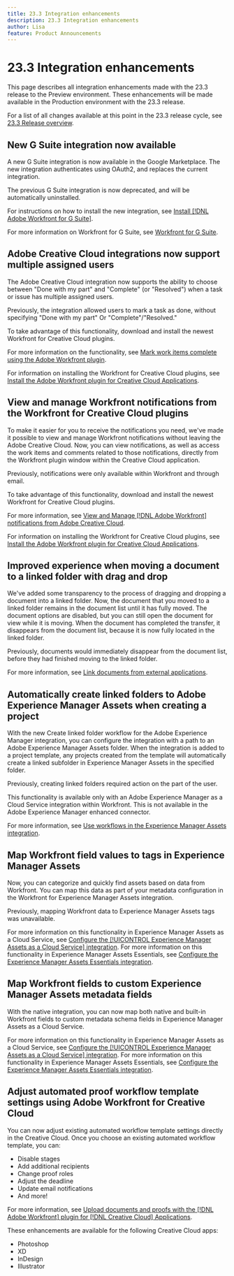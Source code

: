 ```yaml
---
title: 23.3 Integration enhancements
description: 23.3 Integration enhancements
author: Lisa
feature: Product Announcements
---
```

# 23.3 Integration enhancements

This page describes all integration enhancements made with the 23.3 release to the Preview environment. These enhancements will be made available in the Production environment with the 23.3 release. 

For a list of all changes available at this point in the 23.3 release cycle, see [23.3 Release overview](/help/quicksilver/product-announcements/product-releases/23.3-release-activity/23-3-release-overview.md).

## New G Suite integration now available

A new G Suite integration is now available in the Google Marketplace. The new integration authenticates using OAuth2, and replaces the current integration.

The previous G Suite integration is now deprecated, and will be automatically uninstalled.

For instructions on how to install the new integration, see [Install [!DNL Adobe Workfront for G Suite]](/help/quicksilver/workfront-integrations-and-apps/workfront-for-g-suite/install-workfront-for-gsuite.md).

For more information on Workfront for G Suite, see [Workfront for G Suite](/help/quicksilver/workfront-integrations-and-apps/workfront-for-g-suite/workfront-for-gsuite.md).

## Adobe Creative Cloud integrations now support multiple assigned users

The Adobe Creative Cloud integration now supports the ability to choose between "Done with my part" and "Complete" (or "Resolved") when a task or issue has multiple assigned users.

Previously, the integration allowed users to mark a task as done, without specifying "Done with my part" Or "Complete"/"Resolved."

To take advantage of this functionality, download and install the newest Workfront for Creative Cloud plugins.

For more information on the functionality, see [Mark work items complete using the Adobe Workfront plugin](/help/quicksilver/workfront-integrations-and-apps/adobe-workfront-for-creative-cloud/wf-cc-complete.md).

For information on installing the Workfront for Creative Cloud plugins, see [Install the Adobe Workfront plugin for Creative Cloud Applications](/help/quicksilver/workfront-integrations-and-apps/adobe-workfront-for-creative-cloud/wf-cc-install-toc.md).

## View and manage Workfront notifications from the Workfront for Creative Cloud plugins

To make it easier for you to receive the notifications you need, we've made it possible to view and manage Workfront notifications without leaving the Adobe Creative Cloud. Now, you can view notifications, as well as access the work items and comments related to those notifications, directly from the Workfront plugin window within the Creative Cloud application.

Previously, notifications were only available within Workfront and through email.

To take advantage of this functionality, download and install the newest Workfront for Creative Cloud plugins.

For more information, see [View and Manage [!DNL Adobe Workfront] notifications from Adobe Creative Cloud](/help/quicksilver/workfront-integrations-and-apps/adobe-workfront-for-creative-cloud/wf-cc-notifications.md).

For information on installing the Workfront for Creative Cloud plugins, see [Install the Adobe Workfront plugin for Creative Cloud Applications](/help/quicksilver/workfront-integrations-and-apps/adobe-workfront-for-creative-cloud/wf-cc-install-toc.md).

## Improved experience when moving a document to a linked folder with drag and drop

We've added some transparency to the process of dragging and dropping a document into a linked folder. Now, the document that you moved to a linked folder remains in the document list until it has fully moved. The document options are disabled, but you can still open the document for view while it is moving. When the document has completed the transfer, it disappears from the document list, because it is now fully located in the linked folder.

Previously, documents would immediately disappear from the document list, before they had finished moving to the linked folder.

For more information, see [Link documents from external applications](/help/quicksilver/documents/adding-documents-to-workfront/link-documents-from-external-apps.md).

## Automatically create linked folders to Adobe Experience Manager Assets when creating a project

With the new Create linked folder workflow for the Adobe Experience Manager integration, you can configure the integration with a path to an Adobe Experience Manager Assets folder. When the integration is added to a project template, any projects created from the template will automatically create a linked subfolder in Experience Manager Assets in the specified folder.

Previously, creating linked folders required action on the part of the user.

This functionality is available only with an Adobe Experience Manager as a Cloud Service integration within Workfront. This is not available in the Adobe Experience Manager enhanced connector.

For more information, see [Use workflows in the Experience Manager Assets integration](/help/quicksilver/documents/adobe-workfront-for-experience-manager-assets-essentials/use-aem-workflows.md).

## Map Workfront field values to tags in Experience Manager Assets

Now, you can categorize and quickly find assets based on data from Workfront. You can map this data as part of your metadata configuration in the Workfront for Experience Manager Assets integration.

Previously, mapping Workfront data to Experience Manager Assets tags was unavailable.

For more information on this functionality in Experience Manager Assets as a Cloud Service, see [Configure the [!UICONTROL Experience Manager Assets as a Cloud Service] integration](/help/quicksilver/administration-and-setup/configure-integrations/configure-aacs-integration.md).
For more information on this functionality in Experience Manager Assets Essentials, see [Configure the Experience Manager Assets Essentials integration](/help/quicksilver/documents/adobe-workfront-for-experience-manager-assets-essentials/setup-asset-essentials.md).

## Map Workfront fields to custom Experience Manager Assets metadata fields

With the native integration, you can now map both native and built-in Workfront fields to custom metadata schema fields in Experience Manager Assets as a Cloud Service.

For more information on this functionality in Experience Manager Assets as a Cloud Service, see [Configure the [!UICONTROL Experience Manager Assets as a Cloud Service] integration](/help/quicksilver/administration-and-setup/configure-integrations/configure-aacs-integration.md).
For more information on this functionality in Experience Manager Assets Essentials, see [Configure the Experience Manager Assets Essentials integration](/help/quicksilver/documents/adobe-workfront-for-experience-manager-assets-essentials/setup-asset-essentials.md).

## Adjust automated proof workflow template settings using Adobe Workfront for Creative Cloud

You can now adjust existing automated workflow template settings directly in the Creative Cloud. Once you choose an existing automated workflow template, you can:

* Disable stages
* Add additional recipients
* Change proof roles
* Adjust the deadline
* Update email notifications 
* And more!

For more information, see [Upload documents and proofs with the [!DNL Adobe Workfront] plugin for [!DNL Creative Cloud] Applications](/help/quicksilver/workfront-integrations-and-apps/adobe-workfront-for-creative-cloud/wf-cc-docs-proofs-toc.md).

These enhancements are available for the following Creative Cloud apps:

* Photoshop
* XD
* InDesign
* Illustrator
